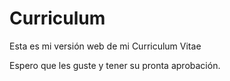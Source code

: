 Curriculum
==========

Esta es mi versión web de mi Curriculum Vitae

Espero que les guste y tener su pronta aprobación.